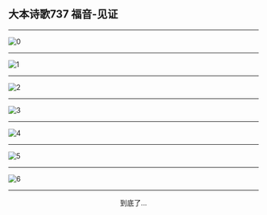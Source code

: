 
## 大本诗歌737 福音-见证
        
<div id="aplayer0"></div>

<div id="aplayer1"></div>

<div id="aplayer2"></div>

---

<img alt="0" data-original="https://cdn.jsdelivr.net/gh/k34869/shi/data/d0736/0">

---

<img alt="1" data-original="https://cdn.jsdelivr.net/gh/k34869/shi/data/d0736/1">

---

<img alt="2" data-original="https://cdn.jsdelivr.net/gh/k34869/shi/data/d0736/2">

---

<img alt="3" data-original="https://cdn.jsdelivr.net/gh/k34869/shi/data/d0736/3">

---

<img alt="4" data-original="https://cdn.jsdelivr.net/gh/k34869/shi/data/d0736/4">

---

<img alt="5" data-original="https://cdn.jsdelivr.net/gh/k34869/shi/data/d0736/5">

---

<img alt="6" data-original="https://cdn.jsdelivr.net/gh/k34869/shi/data/d0736/6">

---

<p style="text-align: center">到底了...</p>

<script src="/js/dist-view.js"></script>

<script>
MAIN.id = 'd0736';
        
const ap0 = new APlayer({
    container: document.getElementById('aplayer0'),
    volume: 1,
    loop: 'none',
    preload: 'none',
    audio: [{
        name: '大本诗歌737.mp3',
        artist: '大本诗歌',
        url: 'https://res.wx.qq.com/voice/getvoice?mediaid=MzI0NTk3MDM5M18yMjQ3NDk3ODA4',
        cover: '/favicon'
    }]
});
const ap1 = new APlayer({
    container: document.getElementById('aplayer1'),
    volume: 1,
    loop: 'none',
    preload: 'none',
    audio: [{
        name: '大本诗歌737第一节领唱.mp3',
        artist: '大本诗歌',
        url: 'https://res.wx.qq.com/voice/getvoice?mediaid=MzI0NTk3MDM5M18yMjQ3NDk3ODA5',
        cover: '/favicon'
    }]
});
const ap2 = new APlayer({
    container: document.getElementById('aplayer2'),
    volume: 1,
    loop: 'none',
    preload: 'none',
    audio: [{
        name: '大本诗歌737教唱版.mp3',
        artist: '大本诗歌',
        url: 'https://res.wx.qq.com/voice/getvoice?mediaid=MzI0NTk3MDM5M18yMjQ3NDk3ODEw',
        cover: '/favicon'
    }]
});
</script>
